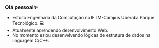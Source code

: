 ### Olá pessoal✨


- Estudo Engenharia da Computação no IFTM-Campus Uberaba Parque Tecnológico. 💻
- Atualmente aprendendo desenvolvimento Web. 
- No momento estou desenvolvendo lógicas de estrutura de dados na linguagem C/C++.
  
